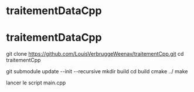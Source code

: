 # traitementDataCpp
# traitementDataCpp


git clone https://github.com/LouisVerbruggeWeenav/traitementCpp.git
cd traitementCpp

git submodule update --init --recursive
mkdir build
cd build
cmake ../
make


lancer le script
main.cpp